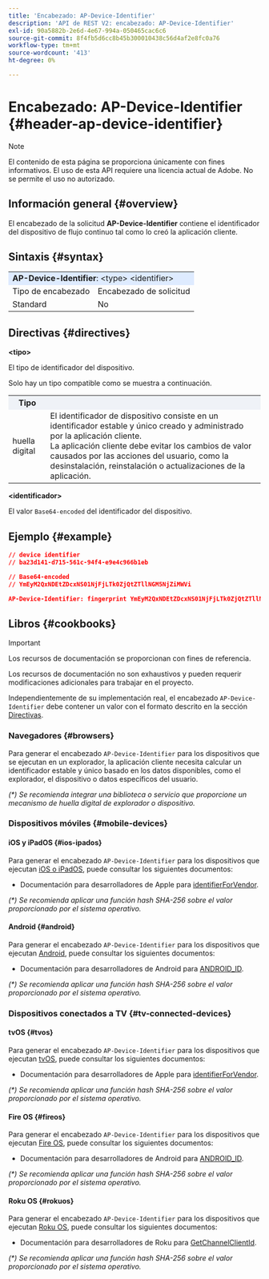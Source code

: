 ```yaml
---
title: 'Encabezado: AP-Device-Identifier'
description: 'API de REST V2: encabezado: AP-Device-Identifier'
exl-id: 90a5882b-2e6d-4e67-994a-050465cac6c6
source-git-commit: 8f4fb5d6cc8b45b300010438c56d4af2e8fc0a76
workflow-type: tm+mt
source-wordcount: '413'
ht-degree: 0%

---
```


# Encabezado: AP-Device-Identifier {#header-ap-device-identifier}

>[!NOTE]
>
> El contenido de esta página se proporciona únicamente con fines informativos. El uso de esta API requiere una licencia actual de Adobe. No se permite el uso no autorizado.

## Información general {#overview}

El encabezado de la solicitud <b>AP-Device-Identifier</b> contiene el identificador del dispositivo de flujo continuo tal como lo creó la aplicación cliente.

## Sintaxis {#syntax}

<table>
   <tr>
      <td style="background-color: #DEEBFF;" colspan="2"><b>AP-Device-Identifier</b>: &lt;type&gt; &lt;identifier&gt;</td>
   </tr>
   <tr>
      <td>Tipo de encabezado</td>
      <td>Encabezado de solicitud</td>
   </tr>
   <tr>
      <td>Standard</td>
      <td>No</td>
   </tr>
</table>

## Directivas {#directives}

<b>&lt;tipo></b>

El tipo de identificador del dispositivo.

Solo hay un tipo compatible como se muestra a continuación.

<table>
   <tr>
      <th style="background-color: #EFF2F7; width: 15%;">Tipo</th>
      <th style="background-color: #EFF2F7;"></th>
   </tr>
   <tr>
      <td>huella digital</td>
      <td>
            El identificador de dispositivo consiste en un identificador estable y único creado y administrado por la aplicación cliente.
            <br/>
            La aplicación cliente debe evitar los cambios de valor causados por las acciones del usuario, como la desinstalación, reinstalación o actualizaciones de la aplicación.
      </td>
   </tr>
</table>


<b>&lt;identificador></b>

El valor `Base64-encoded` del identificador del dispositivo.

## Ejemplo {#example}

```JSON
// device identifier
// ba23d141-d715-561c-94f4-e9e4c966b1eb

// Base64-encoded
// YmEyM2QxNDEtZDcxNS01NjFjLTk0ZjQtZTllNGM5NjZiMWVi

AP-Device-Identifier: fingerprint YmEyM2QxNDEtZDcxNS01NjFjLTk0ZjQtZTllNGM5NjZiMWVi
```

## Libros {#cookbooks}

>[!IMPORTANT]
>
> Los recursos de documentación se proporcionan con fines de referencia.
>
> Los recursos de documentación no son exhaustivos y pueden requerir modificaciones adicionales para trabajar en el proyecto.
> 
> Independientemente de su implementación real, el encabezado `AP-Device-Identifier` debe contener un valor con el formato descrito en la sección [Directivas](#directives).

### Navegadores {#browsers}

Para generar el encabezado `AP-Device-Identifier` para los dispositivos que se ejecutan en un explorador, la aplicación cliente necesita calcular un identificador estable y único basado en los datos disponibles, como el explorador, el dispositivo o datos específicos del usuario.

_(*) Se recomienda integrar una biblioteca o servicio que proporcione un mecanismo de huella digital de explorador o dispositivo._

### Dispositivos móviles {#mobile-devices}

#### iOS y iPadOS {#ios-ipados}

Para generar el encabezado `AP-Device-Identifier` para los dispositivos que ejecutan [iOS o iPadOS](https://developer.apple.com/documentation/ios-ipados-release-notes), puede consultar los siguientes documentos:

* Documentación para desarrolladores de Apple para [identifierForVendor](https://developer.apple.com/documentation/uikit/uidevice/1620059-identifierforvendor).

_(*) Se recomienda aplicar una función hash SHA-256 sobre el valor proporcionado por el sistema operativo._

#### Android {#android}

Para generar el encabezado `AP-Device-Identifier` para los dispositivos que ejecutan [Android](https://developer.android.com/about/versions), puede consultar los siguientes documentos:

* Documentación para desarrolladores de Android para [ANDROID_ID](https://developer.android.com/reference/android/provider/Settings.Secure#ANDROID_ID).

_(*) Se recomienda aplicar una función hash SHA-256 sobre el valor proporcionado por el sistema operativo._

### Dispositivos conectados a TV {#tv-connected-devices}

#### tvOS {#tvos}

Para generar el encabezado `AP-Device-Identifier` para los dispositivos que ejecutan [tvOS](https://developer.apple.com/documentation/tvos-release-notes), puede consultar los siguientes documentos:

* Documentación para desarrolladores de Apple para [identifierForVendor](https://developer.apple.com/documentation/uikit/uidevice/1620059-identifierforvendor).

_(*) Se recomienda aplicar una función hash SHA-256 sobre el valor proporcionado por el sistema operativo._

#### Fire OS {#fireos}

Para generar el encabezado `AP-Device-Identifier` para los dispositivos que ejecutan [Fire OS](https://developer.amazon.com/docs/fire-tv/fire-os-overview.html), puede consultar los siguientes documentos:

* Documentación para desarrolladores de Android para [ANDROID_ID](https://developer.android.com/reference/android/provider/Settings.Secure#ANDROID_ID).

_(*) Se recomienda aplicar una función hash SHA-256 sobre el valor proporcionado por el sistema operativo._

#### Roku OS {#rokuos}

Para generar el encabezado `AP-Device-Identifier` para los dispositivos que ejecutan [Roku OS](https://developer.roku.com/docs/developer-program/release-notes/roku-os-release-notes.md), puede consultar los siguientes documentos:

* Documentación para desarrolladores de Roku para [GetChannelClientId](https://developer.roku.com/docs/references/brightscript/interfaces/ifdeviceinfo.md#getchannelclientid-as-string).

_(*) Se recomienda aplicar una función hash SHA-256 sobre el valor proporcionado por el sistema operativo._
